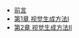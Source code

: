 
- [前言](chapter0/chapter0.md)
- [第1章 视觉生成方法I](chapter1/chapter1.md)
- [第2章 视觉生成方法II](chapter2/chapter2.md)

[//]: # (- [第3章 图片生成]&#40;chapter3/chapter3.md&#41;)

[//]: # (- [第4章 图片编辑]&#40;chapter4/chapter4.md&#41;)

[//]: # (- [第5章 三维生成]&#40;chapter5/chapter5.md&#41;)

[//]: # (- [第6章 视频生成]&#40;chapter6/chapter6.md&#41;)

[//]: # (- [第7章 社区]&#40;chapter7/chapter7.md&#41;)
